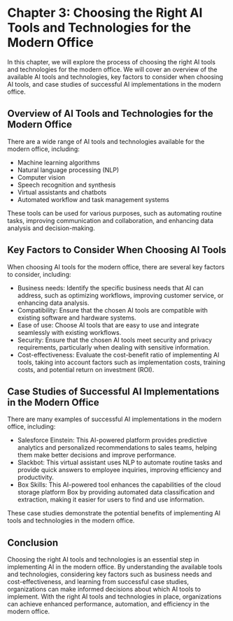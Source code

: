 Chapter 3: Choosing the Right AI Tools and Technologies for the Modern Office
=============================================================================

In this chapter, we will explore the process of choosing the right AI tools and technologies for the modern office. We will cover an overview of the available AI tools and technologies, key factors to consider when choosing AI tools, and case studies of successful AI implementations in the modern office.

Overview of AI Tools and Technologies for the Modern Office
-----------------------------------------------------------

There are a wide range of AI tools and technologies available for the modern office, including:

* Machine learning algorithms
* Natural language processing (NLP)
* Computer vision
* Speech recognition and synthesis
* Virtual assistants and chatbots
* Automated workflow and task management systems

These tools can be used for various purposes, such as automating routine tasks, improving communication and collaboration, and enhancing data analysis and decision-making.

Key Factors to Consider When Choosing AI Tools
----------------------------------------------

When choosing AI tools for the modern office, there are several key factors to consider, including:

* Business needs: Identify the specific business needs that AI can address, such as optimizing workflows, improving customer service, or enhancing data analysis.
* Compatibility: Ensure that the chosen AI tools are compatible with existing software and hardware systems.
* Ease of use: Choose AI tools that are easy to use and integrate seamlessly with existing workflows.
* Security: Ensure that the chosen AI tools meet security and privacy requirements, particularly when dealing with sensitive information.
* Cost-effectiveness: Evaluate the cost-benefit ratio of implementing AI tools, taking into account factors such as implementation costs, training costs, and potential return on investment (ROI).

Case Studies of Successful AI Implementations in the Modern Office
------------------------------------------------------------------

There are many examples of successful AI implementations in the modern office, including:

* Salesforce Einstein: This AI-powered platform provides predictive analytics and personalized recommendations to sales teams, helping them make better decisions and improve performance.
* Slackbot: This virtual assistant uses NLP to automate routine tasks and provide quick answers to employee inquiries, improving efficiency and productivity.
* Box Skills: This AI-powered tool enhances the capabilities of the cloud storage platform Box by providing automated data classification and extraction, making it easier for users to find and use information.

These case studies demonstrate the potential benefits of implementing AI tools and technologies in the modern office.

Conclusion
----------

Choosing the right AI tools and technologies is an essential step in implementing AI in the modern office. By understanding the available tools and technologies, considering key factors such as business needs and cost-effectiveness, and learning from successful case studies, organizations can make informed decisions about which AI tools to implement. With the right AI tools and technologies in place, organizations can achieve enhanced performance, automation, and efficiency in the modern office.
